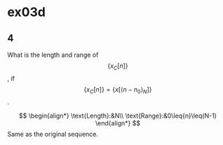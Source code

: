 # ex03d

## 4
What is the length and range of $$\{x_C[n]\}$$, if $$\{x_C[n]\}=\{x[\left<n-n_0\right>_N]\}$$.

$$
\begin{align*}
\text{Length}:&N\\
\text{Range}:&0\leq{n}\leq(N-1)
\end{align*}
$$
Same as the original sequence.
